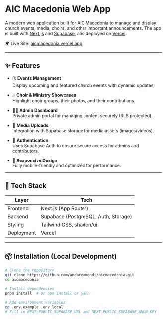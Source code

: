 
# AIC Macedonia Web App

A modern web application built for AIC Macedonia to manage and display church events, media, choirs, and other important announcements. The app is built with [Next.js](https://nextjs.org/) and [Supabase](https://supabase.com/), and deployed on [Vercel](https://vercel.com).

🌍 Live Site: [aicmacedonia.vercel.app](https://aicmacedonia.vercel.app)

---

## ✨ Features

- 🗓️ **Events Management**  
  Display upcoming and featured church events with dynamic updates.

- 🎶 **Choir & Ministry Showcases**  
  Highlight choir groups, their photos, and their contributions.

- 🧑‍💻 **Admin Dashboard**  
  Private admin portal for managing content securely (RLS protected).

- 📸 **Media Uploads**  
  Integration with Supabase storage for media assets (images/videos).

- 🔐 **Authentication**  
  Uses Supabase Auth to ensure secure access for admins and contributors.

- 📱 **Responsive Design**  
  Fully mobile-friendly and optimized for performance.

---

## 🚀 Tech Stack

| Layer       | Tech                        |
|-------------|-----------------------------|
| Frontend    | Next.js (App Router)        |
| Backend     | Supabase (PostgreSQL, Auth, Storage) |
| Styling     | Tailwind CSS, shadcn/ui     |
| Deployment  | Vercel                      |

---

## 📦 Installation (Local Development)

```bash
# Clone the repository
git clone https://github.com/andareomondi/aicmacedonia.git
cd aicmacedonia

# Install dependencies
pnpm install  # or npm install or yarn

# Add environment variables
cp .env.example .env.local
# Fill in NEXT_PUBLIC_SUPABASE_URL and NEXT_PUBLIC_SUPABASE_ANON_KEY

